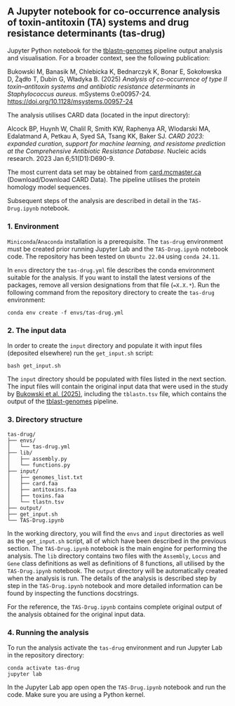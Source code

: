 ## A Jupyter notebook for co-occurrence analysis of toxin-antitoxin (TA) systems and drug resistance determinants (tas-drug)

Jupyter Python notebook for the [tblastn-genomes](https://github.com/michalbukowski/tblastn-genomes) pipeline output analysis and visualisation. For a broader context, see the following publication:

Bukowski M, Banasik M, Chlebicka K, Bednarczyk K, Bonar E, Sokołowska D, Żądło T, Dubin G, Władyka B. (2025) _Analysis of co-occurrence of type II toxin–antitoxin systems and antibiotic resistance determinants in Staphylococcus aureus_. mSystems 0:e00957-24.
https://doi.org/10.1128/msystems.00957-24

The analysis utilises CARD data (located in the input directory):

Alcock BP, Huynh W, Chalil R, Smith KW, Raphenya AR, Wlodarski MA, Edalatmand A, Petkau A, Syed SA, Tsang KK, Baker SJ. _CARD 2023: expanded curation, support for machine learning, and resistome prediction at the Comprehensive Antibiotic Resistance Database_. Nucleic acids research. 2023 Jan 6;51(D1):D690-9.

The most current data set may be obtained from [card.mcmaster.ca](https://card.mcmaster.ca) (Download/Download CARD Data). The pipeline utilises the protein homology model sequences.

Subsequent steps of the analysis are described in detail in the `TAS-Drug.ipynb` notebook.

### 1. Environment
`Miniconda`/`Anaconda` installation is a prerequisite. The `tas-drug` environment must be created prior running Jupyter Lab and the `TAS-Drug.ipynb` notebook code. The repository has been tested on `Ubuntu 22.04` using `conda 24.11`.

In `envs` directory the `tas-drug.yml` file describes the conda environment suitable for the analysis. If you want to install the latest versions of the packages, remove all version designations from that file (`=X.X.*`). Run the following command from the repository directory to create the `tas-drug` environment:
```
conda env create -f envs/tas-drug.yml
```

### 2. The input data
In order to create the `input` directory and populate it with input files (deposited elsewhere) run the `get_input.sh` script:
```
bash get_input.sh
```
The `input` directory should be populated with files listed in the next section. The input files will contain the original input data that were used in the study by [Bukowski et al. (2025)](https://doi.org/10.1128/msystems.00957-24), including the `tblastn.tsv` file, which contains the output of the [tblast-genomes](https://github.com/michalbukowski/tblastn-genomes) pipeline.

### 3. Directory structure
```
tas-drug/
├── envs/
│   └── tas-drug.yml
├── lib/
│   ├── assembly.py
│   └── functions.py
├── input/
│   ├── genomes_list.txt
│   ├── card.faa
│   ├── antitoxins.faa
│   ├── toxins.faa
│   └── tlastn.tsv
├── output/
├── get_input.sh
└── TAS-Drug.ipynb
```

In the working directory, you will find the `envs` and `input` directories as well as the `get_input.sh` script, all of which have been described in the previous section. The `TAS-Drug.ipynb` notebook is the main engine for performing the analysis. The `lib` directory contains two files with the `Assembly`, `Locus` and `Gene` class definitions as well as definitions of 8 functions, all utilised by the `TAS-Drug.ipynb` notebook. The `output` directory will be automatically created when the analysis is run. The details of the analysis is described step by step in the `TAS-Drug.ipynb` notebook and more detailed information can be found by inspecting the functions docstrings.

For the reference, the `TAS-Drug.ipynb` contains complete original output of the analysis obtained for the original input data.

### 4. Running the analysis
To run the analysis activate the `tas-drug` environment and run Jupyter Lab in the repository directory:
```
conda activate tas-drug
jupyter lab
```
In the Jupyter Lab app open open the `TAS-Drug.ipynb` notebook and run the code. Make sure you are using a Python kernel.

